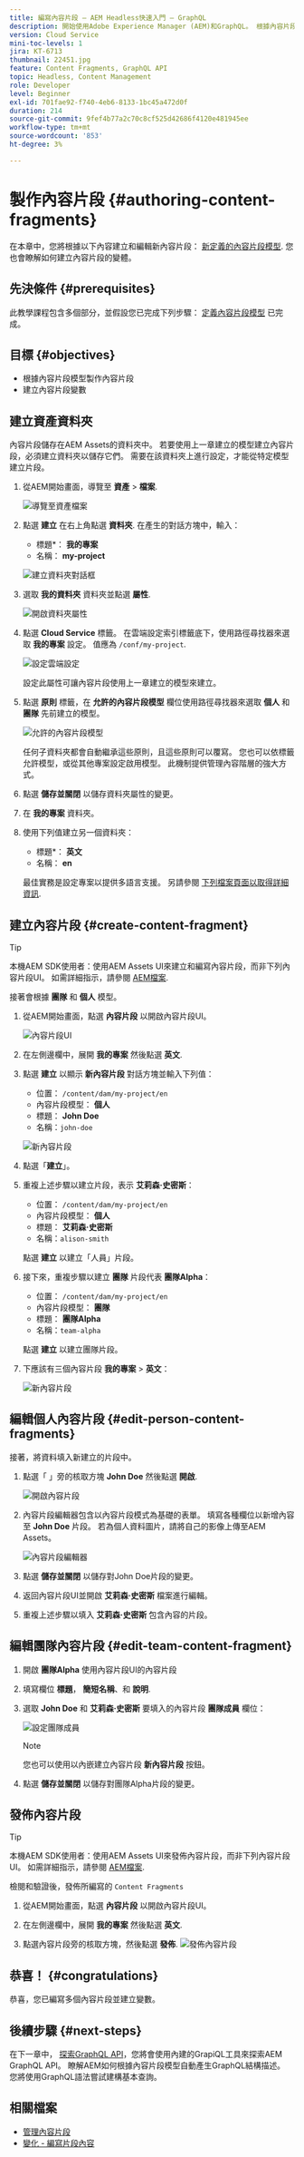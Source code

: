 ```yaml
---
title: 編寫內容片段 — AEM Headless快速入門 — GraphQL
description: 開始使用Adobe Experience Manager (AEM)和GraphQL。 根據內容片段模型建立及編輯新內容片段。 瞭解如何建立內容片段的變體。
version: Cloud Service
mini-toc-levels: 1
jira: KT-6713
thumbnail: 22451.jpg
feature: Content Fragments, GraphQL API
topic: Headless, Content Management
role: Developer
level: Beginner
exl-id: 701fae92-f740-4eb6-8133-1bc45a472d0f
duration: 214
source-git-commit: 9fef4b77a2c70c8cf525d42686f4120e481945ee
workflow-type: tm+mt
source-wordcount: '853'
ht-degree: 3%

---
```


# 製作內容片段 {#authoring-content-fragments}

在本章中，您將根據以下內容建立和編輯新內容片段： [新定義的內容片段模型](./content-fragment-models.md). 您也會瞭解如何建立內容片段的變體。

## 先決條件 {#prerequisites}

此教學課程包含多個部分，並假設您已完成下列步驟： [定義內容片段模型](./content-fragment-models.md) 已完成。

## 目標 {#objectives}

* 根據內容片段模型製作內容片段
* 建立內容片段變數

## 建立資產資料夾

內容片段儲存在AEM Assets的資料夾中。 若要使用上一章建立的模型建立內容片段，必須建立資料夾以儲存它們。 需要在該資料夾上進行設定，才能從特定模型建立片段。

1. 從AEM開始畫面，導覽至 **資產** > **檔案**.

   ![導覽至資產檔案](assets/author-content-fragments/navigate-assets-files.png)

1. 點選 **建立** 在右上角點選 **資料夾**. 在產生的對話方塊中，輸入：

   * 標題*： **我的專案**
   * 名稱： **my-project**

   ![建立資料夾對話框](assets/author-content-fragments/create-folder-dialog.png)

1. 選取 **我的資料夾** 資料夾並點選 **屬性**.

   ![開啟資料夾屬性](assets/author-content-fragments/open-folder-properties.png)

1. 點選 **Cloud Service** 標籤。 在雲端設定索引標籤底下，使用路徑尋找器來選取 **我的專案** 設定。 值應為 `/conf/my-project`.

   ![設定雲端設定](assets/author-content-fragments/set-cloud-config-my-project.png)

   設定此屬性可讓內容片段使用上一章建立的模型來建立。

1. 點選 **原則** 標籤，在 **允許的內容片段模型** 欄位使用路徑尋找器來選取 **個人** 和 **團隊** 先前建立的模型。

   ![允許的內容片段模型](assets/author-content-fragments/allowed-content-fragment-models.png)

   任何子資料夾都會自動繼承這些原則，且這些原則可以覆寫。 您也可以依標籤允許模型，或從其他專案設定啟用模型。 此機制提供管理內容階層的強大方式。

1. 點選 **儲存並關閉** 以儲存資料夾屬性的變更。

1. 在 **我的專案** 資料夾。

1. 使用下列值建立另一個資料夾：

   * 標題*： **英文**
   * 名稱： **en**

   最佳實務是設定專案以提供多語言支援。 另請參閱 [下列檔案頁面以取得詳細資訊](https://experienceleague.adobe.com/docs/experience-manager-cloud-service/content/assets/admin/translate-assets.html).


## 建立內容片段 {#create-content-fragment}

>[!TIP]
>
>本機AEM SDK使用者：使用AEM Assets UI來建立和編寫內容片段，而非下列內容片段UI。 如需詳細指示，請參閱 [AEM檔案](https://experienceleague.adobe.com/docs/experience-manager-cloud-service/content/assets/content-fragments/content-fragments-managing.html).

接著會根據 **團隊** 和 **個人** 模型。

1. 從AEM開始畫面，點選 **內容片段** 以開啟內容片段UI。

   ![內容片段UI](assets/author-content-fragments/cf-fragment-ui.png)

1. 在左側邊欄中，展開 **我的專案** 然後點選 **英文**.
1. 點選 **建立** 以顯示 **新內容片段** 對話方塊並輸入下列值：

   * 位置： `/content/dam/my-project/en`
   * 內容片段模型： **個人**
   * 標題： **John Doe**
   * 名稱：`john-doe`

   ![新內容片段](assets/author-content-fragments/new-content-fragment-john-doe.png)
1. 點選「**建立**」。
1. 重複上述步驟以建立片段，表示 **艾莉森·史密斯**：

   * 位置： `/content/dam/my-project/en`
   * 內容片段模型： **個人**
   * 標題： **艾莉森·史密斯**
   * 名稱：`alison-smith`

   點選 **建立** 以建立「人員」片段。

1. 接下來，重複步驟以建立 **團隊** 片段代表 **團隊Alpha**：

   * 位置： `/content/dam/my-project/en`
   * 內容片段模型： **團隊**
   * 標題： **團隊Alpha**
   * 名稱：`team-alpha`

   點選 **建立** 以建立團隊片段。

1. 下應該有三個內容片段 **我的專案** > **英文**：

   ![新內容片段](assets/author-content-fragments/new-content-fragments.png)

## 編輯個人內容片段 {#edit-person-content-fragments}

接著，將資料填入新建立的片段中。

1. 點選「 」旁的核取方塊 **John Doe** 然後點選 **開啟**.

   ![開啟內容片段](assets/author-content-fragments/open-fragment-for-editing.png)

1. 內容片段編輯器包含以內容片段模式為基礎的表單。 填寫各種欄位以新增內容至 **John Doe** 片段。 若為個人資料圖片，請將自己的影像上傳至AEM Assets。

   ![內容片段編輯器](assets/author-content-fragments/content-fragment-editor-jd.png)

1. 點選 **儲存並關閉** 以儲存對John Doe片段的變更。
1. 返回內容片段UI並開啟 **艾莉森·史密斯** 檔案進行編輯。
1. 重複上述步驟以填入 **艾莉森·史密斯** 包含內容的片段。

## 編輯團隊內容片段 {#edit-team-content-fragment}

1. 開啟 **團隊Alpha** 使用內容片段UI的內容片段
1. 填寫欄位 **標題**， **簡短名稱**、和 **說明**.
1. 選取 **John Doe** 和 **艾莉森·史密斯** 要填入的內容片段 **團隊成員** 欄位：

   ![設定團隊成員](assets/author-content-fragments/select-team-members.png)

   >[!NOTE]
   >
   >您也可以使用以內嵌建立內容片段 **新內容片段** 按鈕。

1. 點選 **儲存並關閉** 以儲存對團隊Alpha片段的變更。

## 發佈內容片段

>[!TIP]
>
>本機AEM SDK使用者：使用AEM Assets UI來發佈內容片段，而非下列內容片段UI。 如需詳細指示，請參閱 [AEM檔案](https://experienceleague.adobe.com/docs/experience-manager-cloud-service/content/assets/content-fragments/content-fragments-managing.html#publishing-and-referencing-a-fragment).

檢閱和驗證後，發佈所編寫的 `Content Fragments`

1. 從AEM開始畫面，點選 **內容片段** 以開啟內容片段UI。

1. 在左側邊欄中，展開 **我的專案** 然後點選 **英文**.

1. 點選內容片段旁的核取方塊，然後點選 **發佈**.
   ![發佈內容片段](assets/author-content-fragments/publish-content-fragment.png)

## 恭喜！ {#congratulations}

恭喜，您已編寫多個內容片段並建立變數。

## 後續步驟 {#next-steps}

在下一章中， [探索GraphQL API](explore-graphql-api.md)，您將會使用內建的GrapiQL工具來探索AEM GraphQL API。 瞭解AEM如何根據內容片段模型自動產生GraphQL結構描述。 您將使用GraphQL語法嘗試建構基本查詢。

## 相關檔案

* [管理內容片段](https://experienceleague.adobe.com/docs/experience-manager-cloud-service/content/assets/content-fragments/content-fragments-managing.html)
* [變化 - 編寫片段內容](https://experienceleague.adobe.com/docs/experience-manager-cloud-service/content/assets/content-fragments/content-fragments-variations.html)
